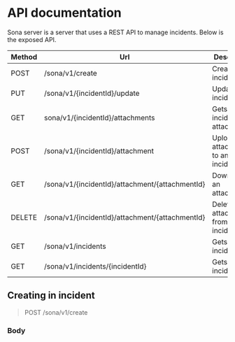 # API documentation
Sona server is a server that uses a REST API to manage incidents. Below is the exposed API.

| Method | Url                                             | Description                             |
|--------|-------------------------------------------------|-----------------------------------------|
| POST   | /sona/v1/create                                 | Creates an incident.                    |
| PUT    | /sona/v1/{incidentId}/update                    | Updates an incident.                    |
| GET    | sona/v1/{incidentId}/attachments                | Gets an incidents attachments.          |
| POST   | /sona/v1/{incidentId}/attachment                | Uploads an attachment to an incident.   |
| GET    | /sona/v1/{incidentId}/attachment/{attachmentId} | Downloads an attachment.                |
| DELETE | /sona/v1/{incidentId}/attachment/{attachmentId} | Deletes an attachment from an incident. |
| GET    | /sona/v1/incidents                              | Gets incidents.                         |
| GET    | /sona/v1/incidents/{incidentId}                 | Gets an incident.                       |

## Creating in incident

> POST /sona/v1/create

### Body
